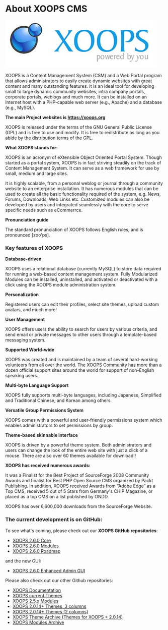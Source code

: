 # About XOOPS CMS

![](../assets/logoXoops.jpg)


XOOPS is a Content Management System (CSM) and a Web Portal program that allows administrators to easily create dynamic websites with great content and many outstanding features. It is an ideal tool for developing small to large dynamic community websites, intra company portals, corporate portals, weblogs and much more. It can be installed on an Internet host with a PHP-capable web server (e.g., Apache) and a database (e.g., MySQL).

**The main Project websites is https://xoops.org**

XOOPS is released under the terms of the GNU General Public License (GPL) and is free to use and modify. It is free to redistribute as long as you abide by the distribution terms of the GPL.

**What XOOPS stands for:**

XOOPS is an acronym of eXtensible Object Oriented Portal System. Though started as a portal system, XOOPS is in fact striving steadily on the track of Content Management System. It can serve as a web framework for use by small, medium and large sites.

It is highly scalable, from a personal weblog or journal through a community website to an enterprise installation. It has numerous modules that can be used to create all the basic functionality required of the system, e.g. News, Forums, Downloads, Web Links etc.  Customized modules can also be developed by users and integrated seamlessly with the core to serve specific needs such as eCommerrce.

**Pronunciation guide**

The standard pronunciation of XOOPS follows English rules, and is pronounced [zoo'ps].

### Key features of XOOPS

**Database-driven**

XOOPS uses a relational database (currently MySQL) to store data required for running a web-based content management system.
Fully Modularized
Modules can be installed, uninstalled, and activated or deactivated with a click using the XOOPS module administration system.

**Personalization**

Registered users can edit their profiles, select site themes, upload custom avatars, and much more!

**User Management**

XOOPS offers users the ability to search for users by various criteria, and send email or private messages to other users through a template-based messaging system.

**Supported World-wide**

XOOPS was created and is maintained by a team of several hard-working volunteers from all over the world. The XOOPS Community has more than a dozen official support sites around the world for support of non-English speaking users.

**Multi-byte Language Support**

XOOPS fully supports multi-byte languages, including Japanese, Simplified and Traditional Chinese, and Korean among others.

**Versatile Group Permissions System**

XOOPS comes with a powerful and user-friendly permissions system which enables administrators to set permissions by group.

**Theme-based skinnable interface**

XOOPS is driven by a powerful theme system. Both administrators and users can change the look of the entire web site with just a click of a mouse. There are also over 60 themes available for download!!

**XOOPS has received numerous awards:**

It was a Finalist for the Best Project of SourceForge 2008 Community Awards and finalist for Best PHP Open Source CMS organized by Packt Publishing.  In addition, XOOPS received Awards from “Adobe Edge” as a Top CMS, received 5 out of 5 Stars from Germany's CHIP Magazine, or placed as a top CMS on a list published by ONDD.

XOOPS has over 6,600,000 downloads from the SourceForge Website. 

### The current development is on GitHub: 

To see what's coming, please check out our **XOOPS GitHub repositories**:

* [XOOPS 2.6.0 Core](https://github.com/XOOPS)
* [XOOPS 2.6.0 Modules](https://github.com/XoopsModules26x)
* [XOOPS 2.6.0 Roadmap](https://github.com/XOOPS/XoopsCore/labels/roadmap)

and the new GUI:

* [XOOPS 2.6.0 Enhanced Admin GUI](https://github.com/XOOPS/XoopsCore/issues/252)

Please also check out our other Github repositories:

* [XOOPS Documentation](https://github.com/XoopsDocs)
* [XOOPS current Themes](https://github.com/XoopsThemes)
* [XOOPS 2.5.x Modules](https://github.com/XoopsModules25x)
* [XOOPS 2.0.14+ Themes, 3 columns](https://github.com/XoopsThemes25xArchive-3col)
* [XOOPS 2.0.14+ Themes \(2 columns\)](https://github.com/XoopsThemes25xArchive-2col)
* [XOOPS Theme Archive \(Themes for XOOPS &lt; 2.0.14\)](https://github.com/XoopsThemesArchive)
* [XOOPS Modules Archive](https://github.com/XoopsModulesArchive)
